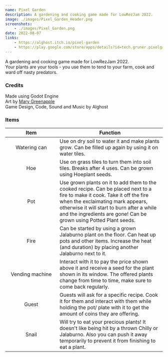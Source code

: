```yaml
---
name: Pixel Garden
description: A gardening and cooking game made for LowRezJam 2022.  
image: ./images/Pixel_Garden_Header.png
screenshots:
    - ./images/Pixel_Garden.png
date: 2022-08-07
links: 
    - https://alghost.itch.io/pixel-garden
    - https://play.google.com/store/apps/details?id=tech.gruner.pixelgarden
---
```


A gardening and cooking game made for LowRezJam 2022.  
Your plants are your tools - you use them to tend to your farm, cook and ward off nasty predators.

### Credits
Made using Godot Engine  
Art by [Mary Greenapple](https://www.instagram.com/marygreenapple)  
Game Design, Code, Sound and Music by Alghost

### Items

| <div style="width: 150px">Item</div> | Function |
|:----:|----------|
Watering can | Use on dry soil to water it and make plants grow. Can be filled up again by using it on water tiles.
Hoe | Use on grass tiles to turn them into soil tiles. Breaks after 4 uses. Can be grown using Hoeplant seeds.
Pot | Use grown plants on it to add them to the cooked recipe. Can be placed next to a fire to make it cook. Take it off the fire when the exclaimating mark appears, otherwise it will start to burn after a while and the ingredients are gone! Can be grown using Potted Plant seeds.
Fire | Can be started by using a grown Jalaburno plant on the floor. Can heat up pots and other items. Increase the heat (and duration) by placing another Jalaburno next to it.
Vending machine | Interact with it to pay the price shown above it and receive a seed for the plant shown in its window. The offered plants change from time to time, make sure to come back regularly.
Guest | Guests will ask for a specific recipe. Cook it for them and interact with them while holding the pot/ plate with it to get the amount of coins they are offering.
Snail | Will try to eat your precious plants! It doesn't like being hit by a thrown Chilly or Jalaburno. Also you can push it away temporarily to prevent it from finishing to eat a plant.
